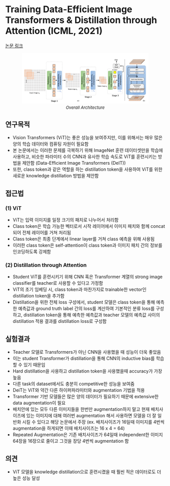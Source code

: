 # Training Data-Efficient Image Transformers & Distillation through Attention (ICML, 2021)

[논문 링크](https://proceedings.mlr.press/v139/touvron21a)

<p align="center">
    <img width="400" alt='fig1' src="./img/01_16_01.png?raw=true"></br>
    <em><font size=2>Overall Architecture</font></em>
</p>

## 연구목적
- Vision Transformers (ViT)는 좋은 성능을 보여주지만, 이를 위해서는 매우 많은 양의 학습 데이터와 컴퓨팅 자원이 필요함
- 본 논문에서는 이러한 문제를 극복하기 위해 ImageNet 훈련 데이터셋만을 학습에 사용하고, 비슷한 파라미터 수의 CNN과 유사한 학습 속도로 ViT를 훈련시키는 방법을 제안함 (Data-Efficient Image Transformers (DeIT))
- 또한, class token과 같은 역할을 하는 distillation token을 사용하여 ViT를 위한 새로운 knowledge distillation 방법을 제안함 

## 접근법
### (1) ViT
- ViT는 입력 이미지를 일정 크기의 패치로 나누어서 처리함
- Class token은 학습 가능한 벡터로서 시작 레이어에서 이미지 패치와 함께 concat되어 전체 레이어를 거쳐 처리됨
- Class token은 최종 단계에서 linear layer를 거쳐 class 예측을 위해 사용됨
- 이러한 class token은 self-attention이 class token과 이미지 패치 간의 정보를 인코딩하도록 강제함

### (2) Distillation through Attention
- Student ViT를 훈련시키기 위해 CNN 혹은 Transformer 계열의 strong image classifier를 teacher로 사용할 수 있다고 가정함
- ViT의 초기 임베딩 시, class token과 마찬가지로 trainable한 vector인 distillation token을 추가함
- Distillation을 위한 전체 loss 구성에서, student 모델은 class token을 통해 예측한 예측값과 ground truth label 간의 loss를 계산하여 기본적인 분류 loss를 구성하고, distillation token을 통해 예측한 예측값과 teacher 모델의 예측값 사이의 distillation 적용 결과를 distillation loss로 구성함

## 실험결과
- Teacher 모델로 Transformers가 아닌 CNN을 사용했을 때 성능이 더욱 좋았음
- 이는 student Transformer가 distillation을 통해 CNN의 inductive bias를 학습할 수 있기 때문임
- Hard distillation을 사용하고 distillation token을 사용했을때 accuracy가 가장 높음
- 다른 task의 dataset에서도 충분히 competitive한 성능을 보여줌
- DeiT는 ViT와 약간 다른 하이퍼파라미터와 augmentation 기법을 적용
- Transformer 기반 모델들은 많은 양의 데이터가 필요하기 때문에 extensive한 data augmentation이 필요
- 배치안에 있는 모두 다른 이미지들을 한번만 augmentation하지 말고 현재 배치사이즈에 있는 이미지에 대해 여러번 augmentation 해서 사용하면 모델을 더 잘 일반화 시킬 수 있다고 해당 논문에서 주장 (ex. 배치사이즈가 16일때 이미지를 4번씩 augmentation을 하게되면 이때 배치사이즈는 16 x 4 = 64)
- Repeated Augmentation은 기존 배치사이즈가 64일때 independent한 이미지 64장을 16장으로 줄이고 그것을 장당 4번씩 augmentation 함

## 의견
- ViT 모델을 knowledge distillation으로 훈련시켰을 때 훨씬 적은 데이터로도 더 높은 성능 달성